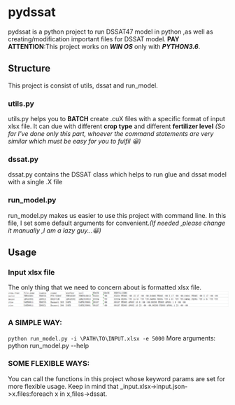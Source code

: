 # pydssat
pydssat is a python project to run DSSAT47 model in python ,as well as creating/modification important files for DSSAT model.
__PAY ATTENTION__:This project works on ___WIN OS___ only with ___PYTHON3.6___.

## Structure
This project is consist of utils, dssat and run_model.
### utils.py
utils.py helps you to __BATCH__ create .cuX files with a specific format of input xlsx file.
It can due with different __crop type__ and different __fertilizer level__ 
_(So far I've done only this part, whoever the command statements are very similar which must be easy for you to fulfil 😀)_
### dssat.py
dssat.py contains the DSSAT class which helps to run glue and dssat model with a single .X file
### run_model.py
run_model.py makes us easier to use this project with command line.
In this file, I set some default arguments for convenient._(If needed ,please change it manually ,I am a lazy guy...😀)_

## Usage
### Input xlsx file
The only thing that we need to concern about is formatted xlsx file.
![avatar](./imgs/1.png)
### A SIMPLE WAY:
```python run_model.py -i \PATH\TO\INPUT.xlsx -e 5000```
More arguments: python run_model.py --help
### SOME FLEXIBLE WAYS:
You can call the functions in this project whose keyword params are set for more flexible usage.
Keep in mind that _input.xlsx->input.json->x.files:foreach x in x,files->dssat.
